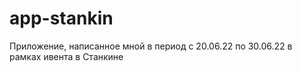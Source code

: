 # app-stankin
Приложение, написанное мной в период с 20.06.22 по 30.06.22 в рамках ивента в Станкине

